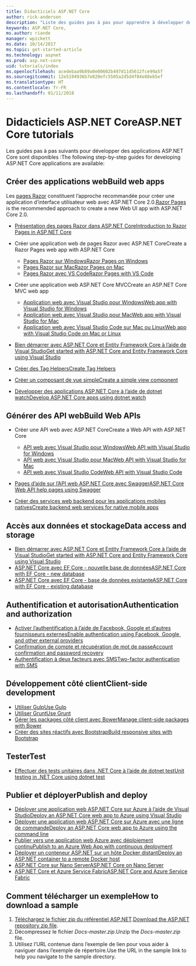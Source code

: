 ```yaml
---
title: Didacticiels ASP.NET Core
author: rick-anderson
description: "Liste des guides pas à pas pour apprendre à développer des applications ASP.NET Core."
keywords: ASP.NET Core,
ms.author: riande
manager: wpickett
ms.date: 10/14/2017
ms.topic: get-started-article
ms.technology: aspnet
ms.prod: asp.net-core
uid: tutorials/index
ms.openlocfilehash: acedebaa9b89a0e00602b497d11d5612fce99a5f
ms.sourcegitcommit: 12e5194936b7e820efc5505a2d5d4f84e88eb5ef
ms.translationtype: HT
ms.contentlocale: fr-FR
ms.lasthandoff: 01/11/2018
---
```

# <a name="aspnet-core-tutorials"></a><span data-ttu-id="14630-104">Didacticiels ASP.NET Core</span><span class="sxs-lookup"><span data-stu-id="14630-104">ASP.NET Core tutorials</span></span>

<span data-ttu-id="14630-105">Les guides pas à pas suivants pour développer des applications ASP.NET Core sont disponibles :</span><span class="sxs-lookup"><span data-stu-id="14630-105">The following step-by-step guides for developing ASP.NET Core applications are available:</span></span>

## <a name="build-web-apps"></a><span data-ttu-id="14630-106">Créer des applications web</span><span class="sxs-lookup"><span data-stu-id="14630-106">Build web apps</span></span>

<span data-ttu-id="14630-107">Les [pages Razor](xref:mvc/razor-pages/index) constituent l’approche recommandée pour créer une application d’interface utilisateur web avec ASP.NET Core 2.0.</span><span class="sxs-lookup"><span data-stu-id="14630-107">[Razor Pages](xref:mvc/razor-pages/index) is the recommended approach to create a new Web UI app with ASP.NET Core 2.0.</span></span>

* [<span data-ttu-id="14630-108">Présentation des pages Razor dans ASP.NET Core</span><span class="sxs-lookup"><span data-stu-id="14630-108">Introduction to Razor Pages in ASP.NET Core</span></span>](xref:mvc/razor-pages/index)
* <span data-ttu-id="14630-109">Créer une application web de pages Razor avec ASP.NET Core</span><span class="sxs-lookup"><span data-stu-id="14630-109">Create a Razor Pages web app with ASP.NET Core</span></span>

   * [<span data-ttu-id="14630-110">Pages Razor sur Windows</span><span class="sxs-lookup"><span data-stu-id="14630-110">Razor Pages on Windows</span></span>](xref:tutorials/razor-pages/index)
   * [<span data-ttu-id="14630-111">Pages Razor sur Mac</span><span class="sxs-lookup"><span data-stu-id="14630-111">Razor Pages on Mac</span></span>](xref:tutorials/razor-pages-mac/index)
   * [<span data-ttu-id="14630-112">Pages Razor avec VS Code</span><span class="sxs-lookup"><span data-stu-id="14630-112">Razor Pages with VS Code</span></span>](xref:tutorials/razor-pages-vsc/index)  

* <span data-ttu-id="14630-113">Créer une application web ASP.NET Core MVC</span><span class="sxs-lookup"><span data-stu-id="14630-113">Create an ASP.NET Core MVC web app</span></span>

   * [<span data-ttu-id="14630-114">Application web avec Visual Studio pour Windows</span><span class="sxs-lookup"><span data-stu-id="14630-114">Web app with Visual Studio for Windows</span></span>](first-mvc-app/index.md)
   * [<span data-ttu-id="14630-115">Application web avec Visual Studio pour Mac</span><span class="sxs-lookup"><span data-stu-id="14630-115">Web app with Visual Studio for Mac</span></span>](first-mvc-app-mac/index.md)
   * [<span data-ttu-id="14630-116">Application web avec Visual Studio Code sur Mac ou Linux</span><span class="sxs-lookup"><span data-stu-id="14630-116">Web app with Visual Studio Code on Mac or Linux</span></span>](first-mvc-app-xplat/index.md)

* [<span data-ttu-id="14630-117">Bien démarrer avec ASP.NET Core et Entity Framework Core à l’aide de Visual Studio</span><span class="sxs-lookup"><span data-stu-id="14630-117">Get started with ASP.NET Core and Entity Framework Core using Visual Studio</span></span>](../data/ef-mvc/index.md)
* [<span data-ttu-id="14630-118">Créer des Tag Helpers</span><span class="sxs-lookup"><span data-stu-id="14630-118">Create Tag Helpers</span></span>](../mvc/views/tag-helpers/authoring.md)
* [<span data-ttu-id="14630-119">Créer un composant de vue simple</span><span class="sxs-lookup"><span data-stu-id="14630-119">Create a simple view component</span></span>](../mvc/views/view-components.md#walkthrough-creating-a-simple-view-component)
* [<span data-ttu-id="14630-120">Développer des applications ASP.NET Core à l’aide de dotnet watch</span><span class="sxs-lookup"><span data-stu-id="14630-120">Develop ASP.NET Core apps using dotnet watch</span></span>](dotnet-watch.md)

## <a name="build-web-apis"></a><span data-ttu-id="14630-121">Générer des API web</span><span class="sxs-lookup"><span data-stu-id="14630-121">Build Web APIs</span></span>
* <span data-ttu-id="14630-122">Créer une API web avec ASP.NET Core</span><span class="sxs-lookup"><span data-stu-id="14630-122">Create a Web API with ASP.NET Core</span></span>

  * [<span data-ttu-id="14630-123">API web avec Visual Studio pour Windows</span><span class="sxs-lookup"><span data-stu-id="14630-123">Web API with Visual Studio for Windows</span></span>](first-web-api.md)
  * [<span data-ttu-id="14630-124">API web avec Visual Studio pour Mac</span><span class="sxs-lookup"><span data-stu-id="14630-124">Web API with Visual Studio for Mac</span></span>](xref:tutorials/first-web-api-mac)
  * [<span data-ttu-id="14630-125">API web avec Visual Studio Code</span><span class="sxs-lookup"><span data-stu-id="14630-125">Web API with Visual Studio Code</span></span>](web-api-vsc.md)
  
* [<span data-ttu-id="14630-126">Pages d’aide sur l’API web ASP.NET Core avec Swagger</span><span class="sxs-lookup"><span data-stu-id="14630-126">ASP.NET Core Web API help pages using Swagger</span></span>](web-api-help-pages-using-swagger.md)
* [<span data-ttu-id="14630-127">Créer des services web backend pour les applications mobiles natives</span><span class="sxs-lookup"><span data-stu-id="14630-127">Create backend web services for native mobile apps</span></span>](../mobile/native-mobile-backend.md)

## <a name="data-access-and-storage"></a><span data-ttu-id="14630-128">Accès aux données et stockage</span><span class="sxs-lookup"><span data-stu-id="14630-128">Data access and storage</span></span>
* [<span data-ttu-id="14630-129">Bien démarrer avec ASP.NET Core et Entity Framework Core à l’aide de Visual Studio</span><span class="sxs-lookup"><span data-stu-id="14630-129">Get started with ASP.NET Core and Entity Framework Core using Visual Studio</span></span>](../data/ef-mvc/index.md)
* [<span data-ttu-id="14630-130">ASP.NET Core avec EF Core - nouvelle base de données</span><span class="sxs-lookup"><span data-stu-id="14630-130">ASP.NET Core with EF Core - new database</span></span>](https://docs.microsoft.com/ef/core/get-started/aspnetcore/new-db)
* [<span data-ttu-id="14630-131">ASP.NET Core avec EF Core - base de données existante</span><span class="sxs-lookup"><span data-stu-id="14630-131">ASP.NET Core with EF Core - existing database</span></span>](https://docs.microsoft.com/ef/core/get-started/aspnetcore/existing-db)

## <a name="authentication-and-authorization"></a><span data-ttu-id="14630-132">Authentification et autorisation</span><span class="sxs-lookup"><span data-stu-id="14630-132">Authentication and authorization</span></span>
* [<span data-ttu-id="14630-133">Activer l’authentification à l’aide de Facebook, Google et d’autres fournisseurs externes</span><span class="sxs-lookup"><span data-stu-id="14630-133">Enable authentication using Facebook, Google, and other external providers</span></span>](../security/authentication/social/index.md)
* [<span data-ttu-id="14630-134">Confirmation de compte et récupération de mot de passe</span><span class="sxs-lookup"><span data-stu-id="14630-134">Account confirmation and password recovery</span></span>](../security/authentication/accconfirm.md)
* [<span data-ttu-id="14630-135">Authentification à deux facteurs avec SMS</span><span class="sxs-lookup"><span data-stu-id="14630-135">Two-factor authentication with SMS</span></span>](../security/authentication/2fa.md)

## <a name="client-side-development"></a><span data-ttu-id="14630-136">Développement côté client</span><span class="sxs-lookup"><span data-stu-id="14630-136">Client-side development</span></span>
* [<span data-ttu-id="14630-137">Utiliser Gulp</span><span class="sxs-lookup"><span data-stu-id="14630-137">Use Gulp</span></span>](../client-side/using-gulp.md)
* [<span data-ttu-id="14630-138">Utiliser Grunt</span><span class="sxs-lookup"><span data-stu-id="14630-138">Use Grunt</span></span>](../client-side/using-grunt.md)
* [<span data-ttu-id="14630-139">Gérer les packages côté client avec Bower</span><span class="sxs-lookup"><span data-stu-id="14630-139">Manage client-side packages with Bower</span></span>](../client-side/bower.md)
* [<span data-ttu-id="14630-140">Créer des sites réactifs avec Bootstrap</span><span class="sxs-lookup"><span data-stu-id="14630-140">Build responsive sites with Bootstrap</span></span>](../client-side/bootstrap.md)

## <a name="test"></a><span data-ttu-id="14630-141">Tester</span><span class="sxs-lookup"><span data-stu-id="14630-141">Test</span></span>
* [<span data-ttu-id="14630-142">Effectuer des tests unitaires dans .NET Core à l’aide de dotnet test</span><span class="sxs-lookup"><span data-stu-id="14630-142">Unit testing in .NET Core using dotnet test</span></span>](https://docs.microsoft.com/dotnet/articles/core/testing/unit-testing-with-dotnet-test)

## <a name="publish-and-deploy"></a><span data-ttu-id="14630-143">Publier et déployer</span><span class="sxs-lookup"><span data-stu-id="14630-143">Publish and deploy</span></span>
* [<span data-ttu-id="14630-144">Déployer une application web ASP.NET Core sur Azure à l’aide de Visual Studio</span><span class="sxs-lookup"><span data-stu-id="14630-144">Deploy an ASP.NET Core web app to Azure using Visual Studio</span></span>](publish-to-azure-webapp-using-vs.md)
* [<span data-ttu-id="14630-145">Déployer une application web ASP.NET Core sur Azure avec une ligne de commande</span><span class="sxs-lookup"><span data-stu-id="14630-145">Deploy an ASP.NET Core web app to Azure using the command line</span></span>](publish-to-azure-webapp-using-cli.md)
* [<span data-ttu-id="14630-146">Publier vers une application web Azure avec déploiement continu</span><span class="sxs-lookup"><span data-stu-id="14630-146">Publish to an Azure Web App with continuous deployment</span></span>](xref:host-and-deploy/azure-apps/azure-continuous-deployment)
* [<span data-ttu-id="14630-147">Déployer un conteneur ASP.NET sur un hôte Docker distant</span><span class="sxs-lookup"><span data-stu-id="14630-147">Deploy an ASP.NET container to a remote Docker host</span></span>](https://docs.microsoft.com/azure/vs-azure-tools-docker-hosting-web-apps-in-docker)
* [<span data-ttu-id="14630-148">ASP.NET Core sur Nano Server</span><span class="sxs-lookup"><span data-stu-id="14630-148">ASP.NET Core on Nano Server</span></span>](nano-server.md)
* [<span data-ttu-id="14630-149">ASP.NET Core et Azure Service Fabric</span><span class="sxs-lookup"><span data-stu-id="14630-149">ASP.NET Core and Azure Service Fabric</span></span>](https://docs.microsoft.com/azure/service-fabric/service-fabric-add-a-web-frontend)

<a name="download"></a> 
## <a name="how-to-download-a-sample"></a><span data-ttu-id="14630-150">Comment télécharger un exemple</span><span class="sxs-lookup"><span data-stu-id="14630-150">How to download a sample</span></span>
1. <span data-ttu-id="14630-151">[Téléchargez le fichier zip du référentiel ASP.NET](https://codeload.github.com/aspnet/Docs/zip/master).</span><span class="sxs-lookup"><span data-stu-id="14630-151">[Download the ASP.NET repository zip file](https://codeload.github.com/aspnet/Docs/zip/master).</span></span>
1. <span data-ttu-id="14630-152">Décompressez le fichier *Docs-master.zip*.</span><span class="sxs-lookup"><span data-stu-id="14630-152">Unzip the *Docs-master.zip* file.</span></span>
1. <span data-ttu-id="14630-153">Utilisez l’URL contenue dans l’exemple de lien pour vous aider à naviguer dans l’exemple de répertoire.</span><span class="sxs-lookup"><span data-stu-id="14630-153">Use the URL in the sample link to help you navigate to the sample directory.</span></span> 
